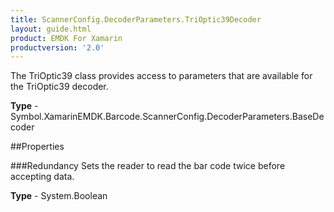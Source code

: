 ```yaml
---
title: ScannerConfig.DecoderParameters.TriOptic39Decoder
layout: guide.html
product: EMDK For Xamarin
productversion: '2.0'
---
```

The TriOptic39 class provides access to parameters that are available for the TriOptic39 decoder.

**Type** - Symbol.XamarinEMDK.Barcode.ScannerConfig.DecoderParameters.BaseDecoder

##Properties

###Redundancy
Sets the reader to read the bar code twice before accepting data.

**Type** - System.Boolean














